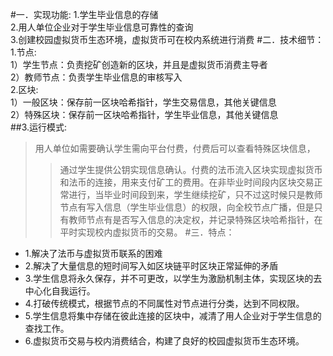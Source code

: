 
#一．实现功能:
1.学生毕业信息的存储  
2.用人单位企业对于学生毕业信息可靠性的查询  
3.创建校园虚拟货币生态环境，虚拟货币可在校内系统进行消费
#二．技术细节：  
1.节点:  
        1）学生节点：负责挖矿创造新的区块，并且是虚拟货币消费主导者    
	2）教师节点：负责学生毕业信息的审核写入  	
2.区块:    
	1）一般区块：保存前一区块哈希指针，学生交易信息，其他关键信息  
	2）特殊区块：保存前一区块哈希指针，学生毕业信息，其他关键信息  
##3.运行模式:  
>用人单位如需要确认学生需向平台付费，付费后可以查看特殊区块信息，
>>通过学生提供公钥实现信息确认。付费的法币流入区块实现虚拟货币和法币的连接，用来支付矿工的费用。在非毕业时间段内区块交易正常进行，当毕业时间段到来，学生继续挖矿，只不过这时候只是教师节点有写入信息（学生毕业信息）的权限，向全校节点广播，但是只有教师节点有是否写入信息的决定权，并记录特殊区块哈希指针，在平时实现校内虚拟货币的交易。
#三．特点：
* 1.解决了法币与虚拟货币联系的困难  
* 2.解决了大量信息的短时间写入如区块链平时区块正常延伸的矛盾
* 3.学生信息将永久保存，并不可更改，以学生为激励机制主体，实现区块的去中心化自我运行。
* 4.打破传统模式，根据节点的不同属性对节点进行分类，达到不同权限。
* 5.学生信息将集中存储在彼此连接的区块中，减清了用人企业对于学生信息的查找工作。
* 6.虚拟货币交易与校内消费结合，构建了良好的校园虚拟货币生态环境。
